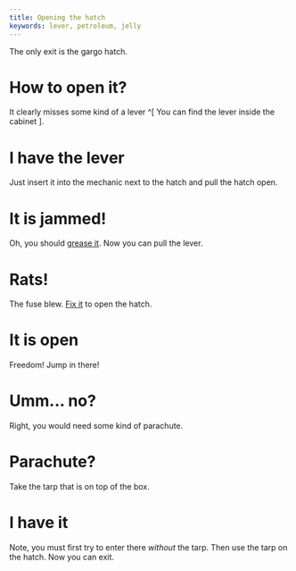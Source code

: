 ```yaml
---
title: Opening the hatch
keywords: lever, petroleum, jelly
---
```


The only exit is the gargo hatch.

# How to open it?
It clearly misses some kind of a lever ^[ You can find the lever inside the cabinet ].

# I have the lever
Just insert it into the mechanic next to the hatch and pull the hatch open.

# It is jammed!
Oh, you should [grease it](020-unjam.md). Now you can pull the lever.

# Rats!
The fuse blew. [Fix it](030-fuse.md) to open the hatch.

# It is open
Freedom! Jump in there!

# Umm... no?
Right, you would need some kind of parachute.

# Parachute?
Take the tarp that is on top of the box.

# I have it
Note, you must first try to enter there _without_ the tarp. Then use the tarp on the hatch. Now you can exit.
